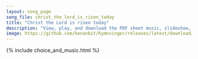 ```yaml
---
layout: song_page
song_file: christ_the_lord_is_risen_today
title: "Christ the Lord is risen today"
description: "View, play, and download the PDF sheet music, slideshow, and audio. Lyrics: Christ the Lord is ris'n today! Alleluia  Love's redeeming work is done, Alleluia fought the fight, the battle won. Alleluia Death in vain forbids him... english christian easter 4part chords"
image: https://github.com/kenanbit/hymnsinger/releases/latest/download/christ_the_lord_is_risen_today-trad.png
---
```


{% include choice_and_music.html %}